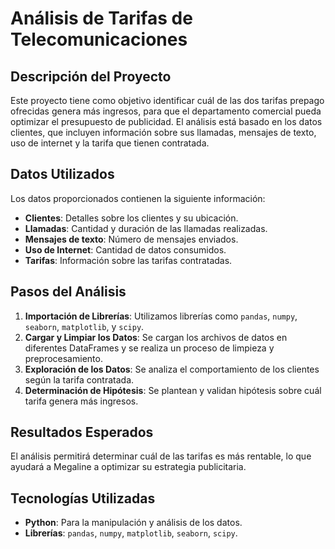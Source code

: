 # Análisis de Tarifas de Telecomunicaciones

## Descripción del Proyecto
Este proyecto tiene como objetivo identificar cuál de las dos tarifas prepago ofrecidas genera más ingresos, para que el departamento comercial pueda optimizar el presupuesto de publicidad. El análisis está basado en los datos clientes, que incluyen información sobre sus llamadas, mensajes de texto, uso de internet y la tarifa que tienen contratada.

## Datos Utilizados
Los datos proporcionados contienen la siguiente información:

- **Clientes**: Detalles sobre los clientes y su ubicación.
- **Llamadas**: Cantidad y duración de las llamadas realizadas.
- **Mensajes de texto**: Número de mensajes enviados.
- **Uso de Internet**: Cantidad de datos consumidos.
- **Tarifas**: Información sobre las tarifas contratadas.

## Pasos del Análisis
1. **Importación de Librerías**: Utilizamos librerías como `pandas`, `numpy`, `seaborn`, `matplotlib`, y `scipy`.
2. **Cargar y Limpiar los Datos**: Se cargan los archivos de datos en diferentes DataFrames y se realiza un proceso de limpieza y preprocesamiento.
3. **Exploración de los Datos**: Se analiza el comportamiento de los clientes según la tarifa contratada.
4. **Determinación de Hipótesis**: Se plantean y validan hipótesis sobre cuál tarifa genera más ingresos.

## Resultados Esperados
El análisis permitirá determinar cuál de las tarifas es más rentable, lo que ayudará a Megaline a optimizar su estrategia publicitaria.

## Tecnologías Utilizadas
- **Python**: Para la manipulación y análisis de los datos.
- **Librerías**: `pandas`, `numpy`, `matplotlib`, `seaborn`, `scipy`.
